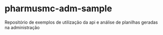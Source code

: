 # pharmusmc-adm-sample
Repositório de exemplos de utilização da api e análise de planilhas geradas na administração
